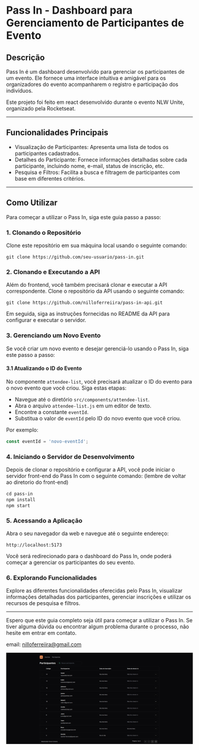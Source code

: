 # Pass In - Dashboard para Gerenciamento de Participantes de Evento

## Descrição

Pass In é um dashboard desenvolvido para gerenciar os participantes de um evento. Ele fornece uma interface intuitiva e amigável para os organizadores do evento acompanharem o registro e participação dos indivíduos.

Este projeto foi feito em react desenvolvido durante o evento NLW Unite, organizado pela Rocketseat.

---

## Funcionalidades Principais

- Visualização de Participantes: Apresenta uma lista de todos os participantes cadastrados.
- Detalhes do Participante: Fornece informações detalhadas sobre cada participante, incluindo nome, e-mail, status de inscrição, etc.
- Pesquisa e Filtros: Facilita a busca e filtragem de participantes com base em diferentes critérios.

---

## Como Utilizar

Para começar a utilizar o Pass In, siga este guia passo a passo:

### 1. Clonando o Repositório

Clone este repositório em sua máquina local usando o seguinte comando:

```
git clone https://github.com/seu-usuario/pass-in.git
```

### 2. Clonando e Executando a API

Além do frontend, você também precisará clonar e executar a API correspondente. Clone o repositório da API usando o seguinte comando:

```
git clone https://github.com/nilloferreiira/pass-in-api.git
```

Em seguida, siga as instruções fornecidas no README da API para configurar e executar o servidor.

### 3. Gerenciando um Novo Evento

Se você criar um novo evento e desejar gerenciá-lo usando o Pass In, siga este passo a passo:

#### 3.1 Atualizando o ID do Evento

No componente `attendee-list`, você precisará atualizar o ID do evento para o novo evento que você criou. Siga estas etapas:

- Navegue até o diretório `src/components/attendee-list`.
- Abra o arquivo `attendee-list.js` em um editor de texto.
- Encontre a constante `eventId`.
- Substitua o valor de `eventId` pelo ID do novo evento que você criou.

Por exemplo:

```javascript
const eventId = 'novo-eventId';
```

### 4. Iniciando o Servidor de Desenvolvimento

Depois de clonar o repositório e configurar a API, você pode iniciar o servidor front-end do Pass In com o seguinte comando:
(lembre de voltar ao diretorio do front-end)

```
cd pass-in
npm install
npm start
```

### 5. Acessando a Aplicação

Abra o seu navegador da web e navegue até o seguinte endereço:

```
http://localhost:5173
```

Você será redirecionado para o dashboard do Pass In, onde poderá começar a gerenciar os participantes do seu evento.

### 6. Explorando Funcionalidades

Explore as diferentes funcionalidades oferecidas pelo Pass In, visualizar informações detalhadas dos participantes, gerenciar inscrições e utilizar os recursos de pesquisa e filtros.

---

Espero que este guia completo seja útil para começar a utilizar o Pass In. Se tiver alguma dúvida ou encontrar algum problema durante o processo, não hesite em entrar em contato.

email: nilloferreiira@gmail.com

![Pass In Logo](./readme-img/pass-in.png)